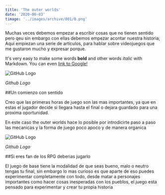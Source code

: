 ```yaml
---
title: 'The outer worlds'
date: '2020-06-03'
timage: '../images/archive/001/0.png'
---
```


Muchas veces debemos empezar a escribir cosas que no tienen sentido pero qeu sin embargo con ellas debemos empezar acontar nuestra historia;
Aqui empiezan una serie de articulos, para hablar sobre videojuegos que me gustaron mucho y expresar porque.

It's very easy to make some words **bold** and other words _italic_ with Markdown. You can even [link to Google!](http://google.com)

![GitHub Logo](../images/archive/001/1.png)

<div>

_Github Logo_

</div>

##Un comienzo con sentido

Creo que las primeras horas de juego son las mas importantes, ya que en estas el jugador decide si llegara hasta el final o dejara guardado para una proxima oportunidad.

En este caso the outer worlds hace lo posible por introdicirte paso a paso las mecanicas y la forma de juego poco apoco y de manera organica

![GitHub Logo](../images/archive/001/2.png)

<div>

_Github Logo_

</div>

##Si eres fan de los RPG deberias jugarlo

El juego de base tiene la modalidad de que seas bueno, malo o neutro tengas tu final, sin embargo lo mas curioso es que aparte de eso puedes experimentar completamente con todo, desde matar a personajes importantes como hacer cosas inesperadas con los pueblos, el juego esta pensado para experimentar y crear tu propia historia
